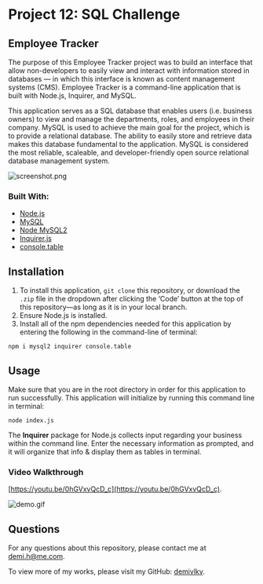 # Project 12: SQL Challenge
## Employee Tracker

The purpose of this Employee Tracker project was to build an interface that allow non-developers to easily view and interact with information stored in databases — in which this interface is known as content management systems (CMS). Employee Tracker is a command-line application that is built with Node.js, Inquirer, and MySQL.

This application serves as a SQL database that enables users (i.e. business owners) to view and manage the departments, roles, and employees in their company. MySQL is used to achieve the main goal for the project, which is to provide a relational database. The ability to easily store and retrieve data makes this database fundamental to the application. MySQL is considered the most reliable, scaleable, and developer-friendly open source relational database management system.

![screenshot.png](/../main/assets/images/screenshot.png)

### Built With:
- [Node.js](https://nodejs.org/en/)
- [MySQL](https://dev.mysql.com/doc/)
- [Node MySQL2](https://github.com/sidorares/node-mysql2#readme)
- [Inquirer.js](https://github.com/SBoudrias/Inquirer.js#readme)
- [console.table](https://github.com/bahmutov/console.table)

## Installation
1. To install this application, `git clone` this repository, or download the `.zip` file in the dropdown after clicking the ‘Code’ button at the top of this repository—as long as it is in your local branch.
2. Ensure Node.js is installed.
3. Install all of the npm dependencies needed for this application by entering the following in the command-line of terminal:
```
npm i mysql2 inquirer console.table
```

## Usage
Make sure that you are in the root directory in order for this application to run successfully. This application will initialize by running this command line in terminal:
```
node index.js
```
The **Inquirer** package for Node.js collects input regarding your business within the command line. Enter the necessary information as prompted, and it will organize that info & display them as tables in terminal.

### Video Walkthrough
[https://youtu.be/0hGVxvQcD_c](https://youtu.be/0hGVxvQcD_c).

![demo.gif](/../main/assets/images/demo.gif)

## Questions
For any questions about this repository, please contact me at [demi.h@me.com](mailto:demi.h@me.com).

To view more of my works, please visit my GitHub: [demivlkv](https://github.com/demivlkv).
